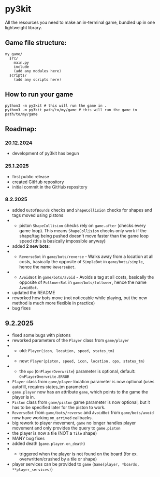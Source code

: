 # py3kit
All the resources you need to make an in-terminal game, bundled up in one lightweight library.

## Game file structure:
```
my_game/
  src/
    main.py
    include
    (add any modules here)
  scripts/
    (add any scripts here)
```

## How to run your game

```
python3 -m py3kit # this will run the game in .
python3 -m py3kit path/to/my/game # this will run the game in path/to/my/game
```

## Roadmap:

### 20.12.2024
- development of py3kit has begun

### 25.1.2025
- first public release
- created GitHub repository
- initial commit in the GitHub repository

### 8.2.2025
- added `OutOfBounds` checks and `ShapeCollision` checks for shapes and tags moved using pistons
- - piston `ShapeCollision` checks rely on `game.after` (checks every game loop). This means `ShapeCollision` checks only work if the shape/tag being pushed doesn't move faster than the game loop speed (this is basically impossible anyway)
- added **2 new bots**:
- - `ReverseBot` in `game/bots/reverse` - Walks away from a location at all costs, basically the opposite of `SimpleBot` in `game/bots/simple`, hence the name `ReverseBot`.
- - `AvoidBot` in `game/bots/avoid` - Avoids a tag at all costs, basically the opposite of `FollowerBot` in `game/bots/follower`, hence the name `AvoidBot`.
- updated the README
- reworked how bots move (not noticeable while playing, but the new method is much more flexible in practice)
- bug fixes

## 9.2.2025
- fixed some bugs with pistons
- reworked parameters of the `Player` class from `game/player`
- - old: `Player(icon, location, speed, states_tm)`
- - new: `Player(piston, speed, icon, location, opo, states_tm)`
- - the `opo` (`OnPlayerOverwrite`) parameter is optional, default: `OnPlayerOverwrite.ERROR`
- `Player` class from `game/player` location parameter is now optional (uses autofill, requires states_tm parameter)
- `game.player` now has an attribute `game`, which points to the game the player is in.
- `Piston` class from `game/piston` game parameter is now optional, but it has to be specified later for the piston to work.
- `ReverseBot` from `game/bots/reverse` and `AvoidBot` from `game/bots/avoid` now have working `on_arrived` callbacks.
- big rework to player movement, `game` no longer handles player movement and only provides the query to `game.piston`
- the player is now a tile (NOT a `Tile` shape)
- MANY bug fixes
- added death (`game.player.on_death`)
- - triggered when the player is not found on the board (for ex. overwritten/crushed by a tile or shape)
- player services can be provided to `game` (`Game(player, *boards, **player_services)`)
